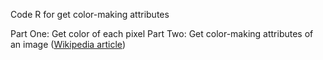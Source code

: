 Code R for get color-making attributes

Part One: Get color of each pixel
Part Two: Get color-making attributes of an image (<a href="http://en.wikipedia.org/wiki/HSL_and_HSV">Wikipedia article</a>)
